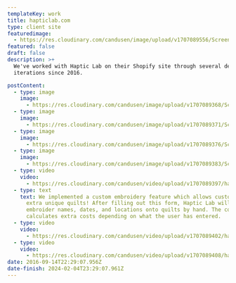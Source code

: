 ```yaml
---
templateKey: work
title: hapticlab.com
type: client site
featuredimage:
  - https://res.cloudinary.com/candusen/image/upload/v1707089556/Screenshot_2024-02-04_at_6.32.25_PM_kq3ksn.png
featured: false
draft: false
description: >+
  We've worked with Haptic Lab on their Shopify site through several design
  iterations since 2016.

postContent:
  - type: image
    image:
      - https://res.cloudinary.com/candusen/image/upload/v1707089368/Screen_Shot_2022_05_07_at_12_24_05_PM_4b41f41f76_fnf0v2.webp
  - type: image
    image:
      - https://res.cloudinary.com/candusen/image/upload/v1707089371/Screen_Shot_2022_05_07_at_12_24_11_PM_1a15a9abf7_zzebzv.webp
  - type: image
    image:
      - https://res.cloudinary.com/candusen/image/upload/v1707089376/Screen_Shot_2022_05_07_at_12_25_38_PM_c505b5d000_f2xs9e.webp
  - type: image
    image:
      - https://res.cloudinary.com/candusen/image/upload/v1707089383/Screen_Shot_2022_05_07_at_12_26_01_PM_0f17865c23_ubfopi.webp
  - type: video
    video:
      - https://res.cloudinary.com/candusen/video/upload/v1707089397/hapticlab_splash_nav_scroll_b886b248b1_bgwytn.mp4
  - type: text
    text: We implemented a custom embroidery feature which allows customers to order
      extra unique quilts! After filling out this form, Haptic Lab will
      embroider names, dates, and locations onto quilts by hand. The code
      calculates extra costs depending on what the user has entered.
  - type: video
    video:
      - https://res.cloudinary.com/candusen/video/upload/v1707089402/hapticlab_splash_featprod_cart_633d02f6ce_spotrx.mp4
  - type: video
    video:
      - https://res.cloudinary.com/candusen/video/upload/v1707089408/hapticlab_splash_nav_coll_custembroid_1acdd29419_zoybau.mp4
date: 2016-09-14T22:29:07.956Z
date-finish: 2024-02-04T23:29:07.961Z
---
```

